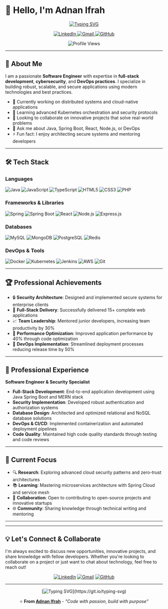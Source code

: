 # 👋 Hello, I'm Adnan Ifrah

<div align="center">
  
[![Typing SVG](https://readme-typing-svg.herokuapp.com?font=Fira+Code&weight=500&size=32&pause=1000&color=0891B2&center=true&vCenter=true&width=600&lines=Software+Engineer;Security+Expert;Full-Stack+Developer;DevOps+Enthusiast)](https://git.io/typing-svg)

</div>

<p align="center">
  <a href="https://www.linkedin.com/in/adnan-ifrah-a5286a270/">
    <img src="https://img.shields.io/badge/LinkedIn-0077B5?style=for-the-badge&logo=linkedin&logoColor=white" alt="LinkedIn">
  </a>
  <a href="mailto:ifrahadnan61@gmail.com">
    <img src="https://img.shields.io/badge/Gmail-D14836?style=for-the-badge&logo=gmail&logoColor=white" alt="Gmail">
  </a>
  <a href="https://github.com/ifrah-adnan">
    <img src="https://img.shields.io/badge/GitHub-100000?style=for-the-badge&logo=github&logoColor=white" alt="GitHub">
  </a>
</p>

<p align="center">
  <img src="https://komarev.com/ghpvc/?username=ifrah-adnan&color=0891b2&style=flat-square&label=Profile+Views" alt="Profile Views">
</p>

---

## 🎯 About Me

I am a passionate **Software Engineer** with expertise in **full-stack development**, **cybersecurity**, and **DevOps practices**. I specialize in building robust, scalable, and secure applications using modern technologies and best practices.

- 🔭 Currently working on distributed systems and cloud-native applications
- 🌱 Learning advanced Kubernetes orchestration and security protocols
- 👯 Looking to collaborate on innovative projects that solve real-world problems
- 💬 Ask me about Java, Spring Boot, React, Node.js, or DevOps
- ⚡ Fun fact: I enjoy architecting secure systems and mentoring developers

---

## 🛠️ Tech Stack

### Languages
<p align="left">
  <img src="https://img.shields.io/badge/Java-ED8B00?style=for-the-badge&logo=openjdk&logoColor=white" alt="Java">
  <img src="https://img.shields.io/badge/JavaScript-F7DF1E?style=for-the-badge&logo=JavaScript&logoColor=black" alt="JavaScript">
  <img src="https://img.shields.io/badge/TypeScript-007ACC?style=for-the-badge&logo=typescript&logoColor=white" alt="TypeScript">
  <img src="https://img.shields.io/badge/HTML5-E34F26?style=for-the-badge&logo=html5&logoColor=white" alt="HTML5">
  <img src="https://img.shields.io/badge/CSS3-1572B6?style=for-the-badge&logo=css3&logoColor=white" alt="CSS3">
  <img src="https://img.shields.io/badge/PHP-777BB4?style=for-the-badge&logo=php&logoColor=white" alt="PHP">
</p>

### Frameworks & Libraries
<p align="left">
  <img src="https://img.shields.io/badge/Spring-6DB33F?style=for-the-badge&logo=spring&logoColor=white" alt="Spring">
  <img src="https://img.shields.io/badge/Spring_Boot-F2F4F9?style=for-the-badge&logo=spring-boot" alt="Spring Boot">
  <img src="https://img.shields.io/badge/React-20232A?style=for-the-badge&logo=react&logoColor=61DAFB" alt="React">
  <img src="https://img.shields.io/badge/Node.js-43853D?style=for-the-badge&logo=node.js&logoColor=white" alt="Node.js">
  <img src="https://img.shields.io/badge/Express.js-404D59?style=for-the-badge" alt="Express.js">
</p>

### Databases
<p align="left">
  <img src="https://img.shields.io/badge/MySQL-005C84?style=for-the-badge&logo=mysql&logoColor=white" alt="MySQL">
  <img src="https://img.shields.io/badge/MongoDB-4EA94B?style=for-the-badge&logo=mongodb&logoColor=white" alt="MongoDB">
  <img src="https://img.shields.io/badge/PostgreSQL-316192?style=for-the-badge&logo=postgresql&logoColor=white" alt="PostgreSQL">
  <img src="https://img.shields.io/badge/Redis-DC382D?style=for-the-badge&logo=redis&logoColor=white" alt="Redis">
</p>

### DevOps & Tools
<p align="left">
  <img src="https://img.shields.io/badge/Docker-2CA5E0?style=for-the-badge&logo=docker&logoColor=white" alt="Docker">
  <img src="https://img.shields.io/badge/Kubernetes-326ce5.svg?&style=for-the-badge&logo=kubernetes&logoColor=white" alt="Kubernetes">
  <img src="https://img.shields.io/badge/Jenkins-D24939?style=for-the-badge&logo=Jenkins&logoColor=white" alt="Jenkins">
  <img src="https://img.shields.io/badge/Amazon_AWS-FF9900?style=for-the-badge&logo=amazonaws&logoColor=white" alt="AWS">
  <img src="https://img.shields.io/badge/Git-F05032?style=for-the-badge&logo=git&logoColor=white" alt="Git">
</p>

---

## 🏆 Professional Achievements

- 🔒 **Security Architecture**: Designed and implemented secure systems for enterprise clients
- 🚀 **Full-Stack Delivery**: Successfully delivered 15+ complete web applications
- 📈 **Team Leadership**: Mentored junior developers, increasing team productivity by 30%
- 🏅 **Performance Optimization**: Improved application performance by 40% through code optimization
- 🔧 **DevOps Implementation**: Streamlined deployment processes reducing release time by 50%

---

## 💼 Professional Experience

**Software Engineer & Security Specialist**
- **Full-Stack Development**: End-to-end application development using Java Spring Boot and MERN stack
- **Security Implementation**: Developed robust authentication and authorization systems
- **Database Design**: Architected and optimized relational and NoSQL database solutions  
- **DevOps & CI/CD**: Implemented containerization and automated deployment pipelines
- **Code Quality**: Maintained high code quality standards through testing and code reviews

---

## 🎯 Current Focus

- 🔍 **Research**: Exploring advanced cloud security patterns and zero-trust architectures
- 📚 **Learning**: Mastering microservices architecture with Spring Cloud and service mesh
- 🤝 **Collaboration**: Open to contributing to open-source projects and innovative startups
- 🌐 **Community**: Sharing knowledge through technical writing and mentoring

---

---

## 💡 Let's Connect & Collaborate

I'm always excited to discuss new opportunities, innovative projects, and share knowledge with fellow developers. Whether you're looking to collaborate on a project or just want to chat about technology, feel free to reach out!

<div align="center">
  
[![LinkedIn](https://img.shields.io/badge/LinkedIn-Connect-0077B5?style=for-the-badge&logo=linkedin&logoColor=white)](https://www.linkedin.com/in/adnan-ifrah-a5286a270/)
[![Gmail](https://img.shields.io/badge/Gmail-Contact-D14836?style=for-the-badge&logo=gmail&logoColor=white)](mailto:ifrahadnan61@gmail.com)
[![GitHub](https://img.shields.io/badge/GitHub-Follow-100000?style=for-the-badge&logo=github&logoColor=white)](https://github.com/ifrah-adnan)

</div>

---

<div align="center">
  
[![Typing SVG](https://readme-typing-svg.herokuapp.com?font=Fira+Code&weight=400&size=20&pause=1000&color=0891B2&center=true&vCenter=true&width=600&lines=Thanks+for+visiting+my+profile!;Let's+build+something+amazing+together!;Always+ready+for+new+challenges!)](https://git.io/typing-svg)

⭐ **From [Adnan Ifrah](https://github.com/ifrah-adnan)** - *"Code with passion, build with purpose"*

</div>


